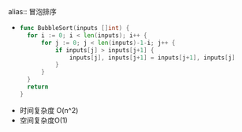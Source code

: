 alias:: 冒泡排序

- ```go
  func BubbleSort(inputs []int) {
  	for i := 0; i < len(inputs); i++ {
  		for j := 0; j < len(inputs)-1-i; j++ {
  			if inputs[j] > inputs[j+1] {
  				inputs[j], inputs[j+1] = inputs[j+1], inputs[j]
  			}
  		}
  	}
  	return
  }
  ```
- 时间复杂度 O(n^2)
- 空间复杂度O(1)